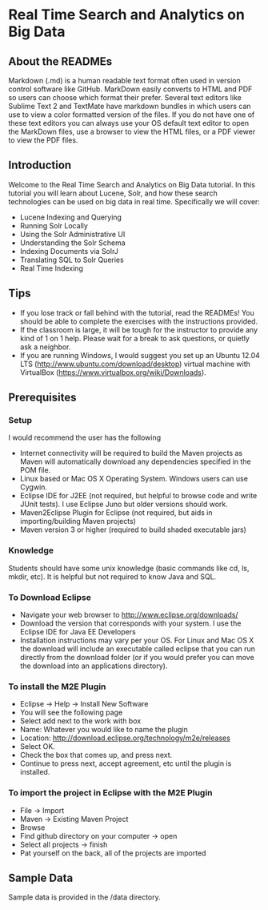 Real Time Search and Analytics on Big Data
=============

About the READMEs
-------
Markdown (.md) is a human readable text format often used in version control software like GitHub. MarkDown easily converts to HTML and PDF so users can choose which format their prefer. Several text editors like Sublime Text 2 and TextMate have markdown bundles in which users can use to view a color formatted version of the files. If you do not have one of these text editors you can always use your OS default text editor to open the MarkDown files, use a browser to view the HTML files, or a PDF viewer to view the PDF files.

Introduction
-------

Welcome to the Real Time Search and Analytics on Big Data tutorial. In this tutorial you will learn about Lucene, Solr, and how these search technologies can be used on big data in real time. Specifically we will cover:

* Lucene Indexing and Querying
* Running Solr Locally
* Using the Solr Administrative UI
* Understanding the Solr Schema
* Indexing Documents via SolrJ
* Translating SQL to Solr Queries
* Real Time Indexing

Tips
-------

* If you lose track or fall behind with the tutorial, read the READMEs! You should be able to complete the exercises with the instructions provided.
* If the classroom is large, it will be tough for the instructor to provide any kind of 1 on 1 help. Please wait for a break to ask questions, or quietly ask a neighbor.
* If you are running Windows, I would suggest you set up an Ubuntu 12.04 LTS (http://www.ubuntu.com/download/desktop) virtual machine with VirtualBox (https://www.virtualbox.org/wiki/Downloads).

Prerequisites
-------

### Setup

I would recommend the user has the following

* Internet connectivity will be required to build the Maven projects as Maven will automatically download any dependencies specified in the POM file. 
* Linux based or Mac OS X Operating System. Windows users can use Cygwin.
* Eclipse IDE for J2EE (not required, but helpful to browse code and write JUnit tests). I use Eclipse Juno but older versions should work.
* Maven2Eclipse Plugin for Eclipse (not required, but aids in importing/building Maven projects)
* Maven version 3 or higher (required to build shaded executable jars)

### Knowledge
Students should have some unix knowledge (basic commands like cd, ls, mkdir, etc). It is helpful but not required to know Java and SQL.

### To Download Eclipse

* Navigate your web browser to http://www.eclipse.org/downloads/
* Download the version that corresponds with your system. I use the Eclipse IDE for Java EE Developers
* Installation instructions may vary per your OS. For Linux and Mac OS X the download will include an executable called eclipse that you can run directly from the download folder (or if you would prefer you can move the download into an applications directory). 

### To install the M2E Plugin

* Eclipse -> Help -> Install New Software
* You will see the following page
* Select add next to the work with box
* Name: Whatever you would like to name the plugin 
* Location: http://download.eclipse.org/technology/m2e/releases
* Select OK.
* Check the box that comes up, and press next.
* Continue to press next, accept agreement, etc until the plugin is installed.

### To import the project in Eclipse with the M2E Plugin

* File -> Import
* Maven -> Existing Maven Project
* Browse
* Find github directory on your computer -> open
* Select all projects -> finish
* Pat yourself on the back, all of the projects are imported

Sample Data
-------
Sample data is provided in the /data directory.